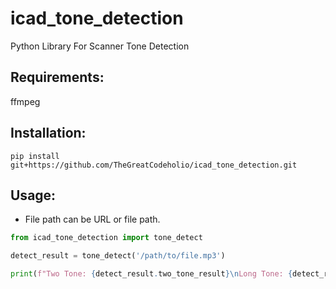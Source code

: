 # icad_tone_detection
Python Library For Scanner Tone Detection

## Requirements:
ffmpeg

## Installation:
`pip install git+https://github.com/TheGreatCodeholio/icad_tone_detection.git`

## Usage:
- File path can be URL or file path. 

```python
from icad_tone_detection import tone_detect

detect_result = tone_detect('/path/to/file.mp3')

print(f"Two Tone: {detect_result.two_tone_result}\nLong Tone: {detect_result.two_tone_result.long_tone_result}\nHigh Low: {detect_result.hi_low_result}")
```